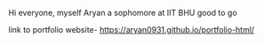 Hi everyone, myself Aryan 
a sophomore at IIT BHU
good to go

link to portfolio website- https://aryan0931.github.io/portfolio-html/